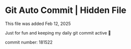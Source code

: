 # Git Auto Commit | Hidden File

This file was added Feb 12, 2025

Just for fun and keeping my daily git commit active 🤪

commit number: 181522
